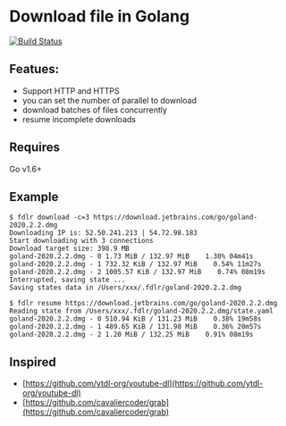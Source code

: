 Download file in Golang
==================

[![Build Status](https://github.com/Imputes/fdlr/actions/workflows/go.yml/badge.svg?branch=main)](https://github.com/Imputes/fdlr/actions)

## Featues:
* Support HTTP and HTTPS
* you can set the number of parallel to download
* download batches of files concurrently
* resume incomplete downloads

## Requires
Go v1.6+

## Example
```
$ fdlr download -c=3 https://download.jetbrains.com/go/goland-2020.2.2.dmg
Downloading IP is: 52.50.241.213 | 54.72.98.183
Start downloading with 3 connections 
Download target size: 398.9 MB
goland-2020.2.2.dmg - 0 1.73 MiB / 132.97 MiB    1.30% 04m41s                                          
goland-2020.2.2.dmg - 1 732.32 KiB / 132.97 MiB    0.54% 11m27s                                        
goland-2020.2.2.dmg - 2 1005.57 KiB / 132.97 MiB    0.74% 08m19s                                       
Interrupted, saving state ... 
Saving states data in /Users/xxx/.fdlr/goland-2020.2.2.dmg
```

```
$ fdlr resume https://download.jetbrains.com/go/goland-2020.2.2.dmg
Reading state from /Users/xxx/.fdlr/goland-2020.2.2.dmg/state.yaml
goland-2020.2.2.dmg - 0 510.94 KiB / 131.23 MiB    0.38% 19m58s                                        
goland-2020.2.2.dmg - 1 489.65 KiB / 131.98 MiB    0.36% 20m57s                                        
goland-2020.2.2.dmg - 2 1.20 MiB / 132.25 MiB    0.91% 08m19s
```

## Inspired
- [https://github.com/ytdl-org/youtube-dl](https://github.com/ytdl-org/youtube-dl)
- [https://github.com/cavaliercoder/grab](https://github.com/cavaliercoder/grab)
